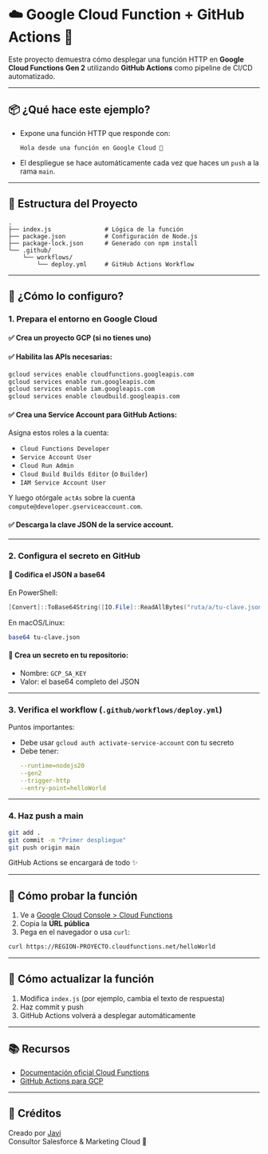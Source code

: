 # ☁️ Google Cloud Function + GitHub Actions 🚀

Este proyecto demuestra cómo desplegar una función HTTP en **Google Cloud Functions Gen 2** utilizando **GitHub Actions** como pipeline de CI/CD automatizado.

---

## 📦 ¿Qué hace este ejemplo?

- Expone una función HTTP que responde con:
  ```
  Hola desde una función en Google Cloud 🚀
  ```

- El despliegue se hace automáticamente cada vez que haces un `push` a la rama `main`.

---

## 🧱 Estructura del Proyecto

```
.
├── index.js               # Lógica de la función
├── package.json           # Configuración de Node.js
├── package-lock.json      # Generado con npm install
└── .github/
    └── workflows/
        └── deploy.yml     # GitHub Actions Workflow
```

---

## 🚀 ¿Cómo lo configuro?

### 1. Prepara el entorno en Google Cloud

#### ✅ Crea un proyecto GCP (si no tienes uno)
#### ✅ Habilita las APIs necesarias:
```bash
gcloud services enable cloudfunctions.googleapis.com
gcloud services enable run.googleapis.com
gcloud services enable iam.googleapis.com
gcloud services enable cloudbuild.googleapis.com
```

#### ✅ Crea una Service Account para GitHub Actions:

Asigna estos roles a la cuenta:

- `Cloud Functions Developer`
- `Service Account User`
- `Cloud Run Admin`
- `Cloud Build Builds Editor` (o `Builder`)
- `IAM Service Account User`

Y luego otórgale `actAs` sobre la cuenta `compute@developer.gserviceaccount.com`.

#### ✅ Descarga la clave JSON de la service account.

---

### 2. Configura el secreto en GitHub

#### 🔐 Codifica el JSON a base64

En PowerShell:

```powershell
[Convert]::ToBase64String([IO.File]::ReadAllBytes("ruta/a/tu-clave.json"))
```

En macOS/Linux:

```bash
base64 tu-clave.json
```

#### 🔐 Crea un secreto en tu repositorio:
- Nombre: `GCP_SA_KEY`
- Valor: el base64 completo del JSON

---

### 3. Verifica el workflow (`.github/workflows/deploy.yml`)

Puntos importantes:

- Debe usar `gcloud auth activate-service-account` con tu secreto
- Debe tener:
  ```yaml
  --runtime=nodejs20
  --gen2
  --trigger-http
  --entry-point=helloWorld
  ```

---

### 4. Haz push a main

```bash
git add .
git commit -m "Primer despliegue"
git push origin main
```

GitHub Actions se encargará de todo ✨

---

## 🧪 Cómo probar la función

1. Ve a [Google Cloud Console > Cloud Functions](https://console.cloud.google.com/functions)
2. Copia la **URL pública**
3. Pega en el navegador o usa `curl`:

```bash
curl https://REGION-PROYECTO.cloudfunctions.net/helloWorld
```

---

## 🔄 Cómo actualizar la función

1. Modifica `index.js` (por ejemplo, cambia el texto de respuesta)
2. Haz commit y push
3. GitHub Actions volverá a desplegar automáticamente

---

## 📚 Recursos

- [Documentación oficial Cloud Functions](https://cloud.google.com/functions/docs)
- [GitHub Actions para GCP](https://github.com/google-github-actions/setup-gcloud)

---

## 🧠 Créditos

Creado por [Javi](https://github.com/tuusuario)  
Consultor Salesforce & Marketing Cloud 🚀
